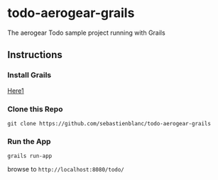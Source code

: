 todo-aerogear-grails
====================

The aerogear Todo sample project running with Grails

## Instructions

### Install Grails

[Here1](http://grails.org/download)

### Clone this Repo

``` git clone https://github.com/sebastienblanc/todo-aerogear-grails ```

### Run the App

``` grails run-app ```

browse to ``` http://localhost:8080/todo/ ```


